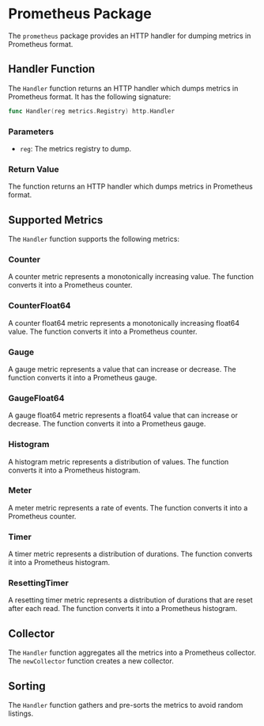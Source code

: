 # Prometheus Package

The `prometheus` package provides an HTTP handler for dumping metrics in Prometheus format.

## Handler Function

The `Handler` function returns an HTTP handler which dumps metrics in Prometheus format. It has the following signature:

```go
func Handler(reg metrics.Registry) http.Handler
```

### Parameters

- `reg`: The metrics registry to dump.

### Return Value

The function returns an HTTP handler which dumps metrics in Prometheus format.

## Supported Metrics

The `Handler` function supports the following metrics:

### Counter

A counter metric represents a monotonically increasing value. The function converts it into a Prometheus counter.

### CounterFloat64

A counter float64 metric represents a monotonically increasing float64 value. The function converts it into a Prometheus counter.

### Gauge

A gauge metric represents a value that can increase or decrease. The function converts it into a Prometheus gauge.

### GaugeFloat64

A gauge float64 metric represents a float64 value that can increase or decrease. The function converts it into a Prometheus gauge.

### Histogram

A histogram metric represents a distribution of values. The function converts it into a Prometheus histogram.

### Meter

A meter metric represents a rate of events. The function converts it into a Prometheus counter.

### Timer

A timer metric represents a distribution of durations. The function converts it into a Prometheus histogram.

### ResettingTimer

A resetting timer metric represents a distribution of durations that are reset after each read. The function converts it into a Prometheus histogram.

## Collector

The `Handler` function aggregates all the metrics into a Prometheus collector. The `newCollector` function creates a new collector.

## Sorting

The `Handler` function gathers and pre-sorts the metrics to avoid random listings.